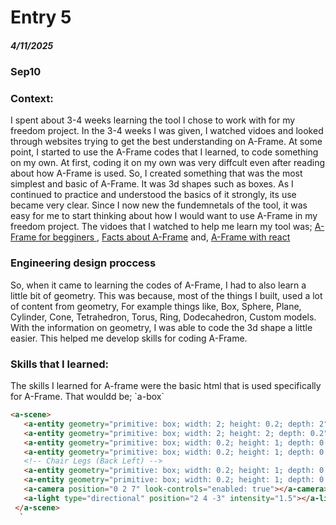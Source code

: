  # Entry 5
##### 4/11/2025
### Sep10

### Context:
<p>I spent about 3-4 weeks learning the tool I chose to work with for my freedom project. In the 3-4 weeks I was given, I watched vidoes and looked through websites trying to get the best understanding on A-Frame. At some point, I started to use the A-Frame codes that I learned, to code something on my own. At first, coding it on my own was very diffcult even after reading about how A-Frame is used. So, I created something that was the most simplest and basic of A-Frame. It was 3d shapes such as boxes. As I continued to practice and understood the basics of it strongly, its use became very clear. Since I now new the fundemnetals of the tool, it was easy for me to start thinking about how I would want to use A-Frame in my freedom project. The vidoes that I watched to help me learn my tool was; <a href="https://www.youtube.com/watch?v=K_1RdCVuu98&t=17s"> A-Frame for begginers </a>, <a href= "https://www.youtube.com/watch?v=FoaFIScwkA0"> Facts about A-Frame</a> and, <a href= "https://www.youtube.com/watch?v=eTFPMxqod2I"> A-Frame with react </a> </p>

### Engineering design proccess
<p>So, when it came to learning the codes of A-Frame, I had to also learn a little bit of geometry. This was because, most of the things I built, used a lot of content from geometry, For example things like, Box, Sphere, Plane, Cylinder, Cone, Tetrahedron, Torus, Ring, Dodecahedron, Custom models. With the information on geometry, I was able to code the 3d shape a little easier. This helped me develop skills for coding A-Frame.</p>

### Skills that I learned:
<p> The skills I learned for A-frame were the basic html that is used specifically for A-Frame. That wouldd be; `a-box`</p>



   ``` html
 <a-scene> 
      <a-entity geometry="primitive: box; width: 2; height: 0.2; depth: 2" material="color: brown" position="0 1 -5"></a-entity>
      <a-entity geometry="primitive: box; width: 2; height: 2; depth: 0.2" material="color: brown" position="0 2.1 -5"></a-entity>
      <a-entity geometry="primitive: box; width: 0.2; height: 1; depth: 0.2" material="color: brown" position="-0.9 0.5 -4.9"></a-entity>
      <a-entity geometry="primitive: box; width: 0.2; height: 1; depth: 0.2" material="color: brown" position="0.9 0.5 -4.9"></a-entity>
      <!-- Chair Legs (Back Left) -->
      <a-entity geometry="primitive: box; width: 0.2; height: 1; depth: 0.2" material="color: brown" position="-0.9 0.5 -5.1"></a-entity>
      <a-entity geometry="primitive: box; width: 0.2; height: 1; depth: 0.2" material="color: brown" position="0.9 0.5 -5.1"></a-entity<>
      <a-camera position="0 2 7" look-controls="enabled: true"></a-camera>
      <a-light type="directional" position="2 4 -3" intensity="1.5"></a-light>
    </a-scene>
     `



    

    
